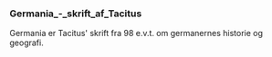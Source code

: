 ### Germania_-_skrift_af_Tacitus


Germania er Tacitus' skrift fra 98 e.v.t. om germanernes historie og geografi.